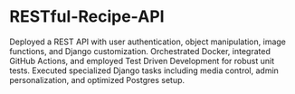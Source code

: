 # RESTful-Recipe-API
Deployed a REST API with user authentication, object manipulation, image functions, and Django customization.
Orchestrated Docker, integrated GitHub Actions, and employed Test Driven Development for robust unit tests.
Executed specialized Django tasks including media control, admin personalization, and optimized Postgres setup.
